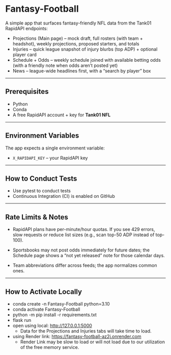 # Fantasy-Football

A simple app that surfaces fantasy-friendly NFL data from the Tank01 RapidAPI endpoints:

- Projections (Main page) – mock draft, full rosters (with team + headshot), weekly projections, proposed starters, and totals  
- Injuries – quick league snapshot of injury blurbs (top ADP) + optional player card  
- Schedule + Odds – weekly schedule joined with available betting odds (with a friendly note when odds aren’t posted yet)  
- News – league-wide headlines first, with a “search by player” box

---

## Prerequisites

- Python
- Conda
- A free RapidAPI account + key for **Tank01 NFL**  

---

## Environment Variables

The app expects a single environment variable:

- `X_RAPIDAPI_KEY` – your RapidAPI key

---

## How to Conduct Tests
- Use pytest to conduct tests
- Continuous Integration (CI) is enabled on GitHub

---

## Rate Limits & Notes

- RapidAPI plans have per-minute/hour quotas. If you see 429 errors, slow requests or reduce list sizes (e.g., scan top-50 ADP instead of top-100).

- Sportsbooks may not post odds immediately for future dates; the Schedule page shows a “not yet released” note for those calendar days.

- Team abbreviations differ across feeds; the app normalizes common ones.

---

## How to Activate Locally

- conda create -n Fantasy-Football python=3.10
- conda activate Fantasy-Football
- python -m pip install -r requirements.txt
- flask run
- open using local: http://127.0.0.1:5000
    - Data for the Projections and Injuries tabs will take time to load.
- using Render link: https://fantasy-football-az2j.onrender.com
    - Render Link may be slow to load or will not load due to our utilization of the free memory service.